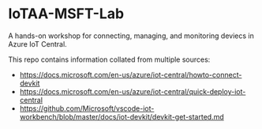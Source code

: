 # IoTAA-MSFT-Lab
A hands-on workshop for connecting, managing, and monitoring deviecs in Azure IoT Central.

This repo contains information collated from multiple sources:
- https://docs.microsoft.com/en-us/azure/iot-central/howto-connect-devkit
- https://docs.microsoft.com/en-us/azure/iot-central/quick-deploy-iot-central
- https://github.com/Microsoft/vscode-iot-workbench/blob/master/docs/iot-devkit/devkit-get-started.md
